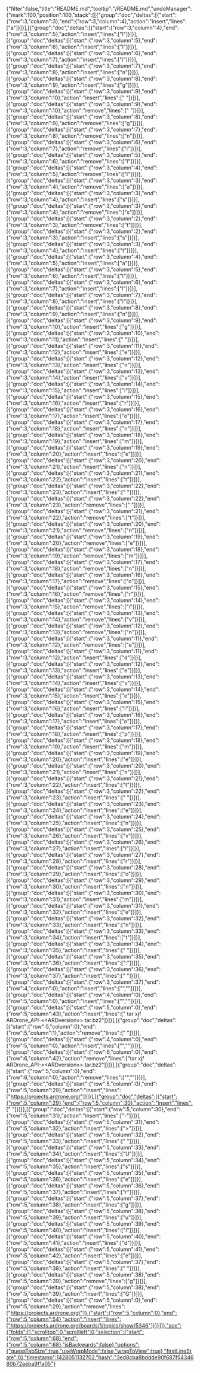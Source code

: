 {"filter":false,"title":"README.md","tooltip":"/README.md","undoManager":{"mark":100,"position":100,"stack":[[{"group":"doc","deltas":[{"start":{"row":3,"column":3},"end":{"row":3,"column":4},"action":"insert","lines":["a"]}]}],[{"group":"doc","deltas":[{"start":{"row":3,"column":4},"end":{"row":3,"column":5},"action":"insert","lines":["l"]}]}],[{"group":"doc","deltas":[{"start":{"row":3,"column":5},"end":{"row":3,"column":6},"action":"insert","lines":["l"]}]}],[{"group":"doc","deltas":[{"start":{"row":3,"column":6},"end":{"row":3,"column":7},"action":"insert","lines":["i"]}]}],[{"group":"doc","deltas":[{"start":{"row":3,"column":7},"end":{"row":3,"column":8},"action":"insert","lines":["n"]}]}],[{"group":"doc","deltas":[{"start":{"row":3,"column":8},"end":{"row":3,"column":9},"action":"insert","lines":["g"]}]}],[{"group":"doc","deltas":[{"start":{"row":3,"column":9},"end":{"row":3,"column":10},"action":"insert","lines":[" "]}]}],[{"group":"doc","deltas":[{"start":{"row":3,"column":9},"end":{"row":3,"column":10},"action":"remove","lines":[" "]}]}],[{"group":"doc","deltas":[{"start":{"row":3,"column":8},"end":{"row":3,"column":9},"action":"remove","lines":["g"]}]}],[{"group":"doc","deltas":[{"start":{"row":3,"column":7},"end":{"row":3,"column":8},"action":"remove","lines":["n"]}]}],[{"group":"doc","deltas":[{"start":{"row":3,"column":6},"end":{"row":3,"column":7},"action":"remove","lines":["i"]}]}],[{"group":"doc","deltas":[{"start":{"row":3,"column":5},"end":{"row":3,"column":6},"action":"remove","lines":["l"]}]}],[{"group":"doc","deltas":[{"start":{"row":3,"column":4},"end":{"row":3,"column":5},"action":"remove","lines":["l"]}]}],[{"group":"doc","deltas":[{"start":{"row":3,"column":3},"end":{"row":3,"column":4},"action":"remove","lines":["a"]}]}],[{"group":"doc","deltas":[{"start":{"row":3,"column":3},"end":{"row":3,"column":4},"action":"insert","lines":["s"]}]}],[{"group":"doc","deltas":[{"start":{"row":3,"column":3},"end":{"row":3,"column":4},"action":"remove","lines":["s"]}]}],[{"group":"doc","deltas":[{"start":{"row":3,"column":2},"end":{"row":3,"column":3},"action":"remove","lines":["t"]}]}],[{"group":"doc","deltas":[{"start":{"row":3,"column":2},"end":{"row":3,"column":3},"action":"insert","lines":["s"]}]}],[{"group":"doc","deltas":[{"start":{"row":3,"column":3},"end":{"row":3,"column":4},"action":"insert","lines":["t"]}]}],[{"group":"doc","deltas":[{"start":{"row":3,"column":4},"end":{"row":3,"column":5},"action":"insert","lines":["a"]}]}],[{"group":"doc","deltas":[{"start":{"row":3,"column":5},"end":{"row":3,"column":6},"action":"insert","lines":["l"]}]}],[{"group":"doc","deltas":[{"start":{"row":3,"column":6},"end":{"row":3,"column":7},"action":"insert","lines":["l"]}]}],[{"group":"doc","deltas":[{"start":{"row":3,"column":7},"end":{"row":3,"column":8},"action":"insert","lines":["i"]}]}],[{"group":"doc","deltas":[{"start":{"row":3,"column":8},"end":{"row":3,"column":9},"action":"insert","lines":["n"]}]}],[{"group":"doc","deltas":[{"start":{"row":3,"column":9},"end":{"row":3,"column":10},"action":"insert","lines":["g"]}]}],[{"group":"doc","deltas":[{"start":{"row":3,"column":10},"end":{"row":3,"column":11},"action":"insert","lines":[" "]}]}],[{"group":"doc","deltas":[{"start":{"row":3,"column":11},"end":{"row":3,"column":12},"action":"insert","lines":["e"]}]}],[{"group":"doc","deltas":[{"start":{"row":3,"column":12},"end":{"row":3,"column":13},"action":"insert","lines":["n"]}]}],[{"group":"doc","deltas":[{"start":{"row":3,"column":13},"end":{"row":3,"column":14},"action":"insert","lines":["v"]}]}],[{"group":"doc","deltas":[{"start":{"row":3,"column":14},"end":{"row":3,"column":15},"action":"insert","lines":["i"]}]}],[{"group":"doc","deltas":[{"start":{"row":3,"column":15},"end":{"row":3,"column":16},"action":"insert","lines":["r"]}]}],[{"group":"doc","deltas":[{"start":{"row":3,"column":16},"end":{"row":3,"column":17},"action":"insert","lines":["o"]}]}],[{"group":"doc","deltas":[{"start":{"row":3,"column":17},"end":{"row":3,"column":18},"action":"insert","lines":["n"]}]}],[{"group":"doc","deltas":[{"start":{"row":3,"column":18},"end":{"row":3,"column":19},"action":"insert","lines":["m"]}]}],[{"group":"doc","deltas":[{"start":{"row":3,"column":19},"end":{"row":3,"column":20},"action":"insert","lines":["e"]}]}],[{"group":"doc","deltas":[{"start":{"row":3,"column":20},"end":{"row":3,"column":21},"action":"insert","lines":["n"]}]}],[{"group":"doc","deltas":[{"start":{"row":3,"column":21},"end":{"row":3,"column":22},"action":"insert","lines":["t"]}]}],[{"group":"doc","deltas":[{"start":{"row":3,"column":22},"end":{"row":3,"column":23},"action":"insert","lines":[" "]}]}],[{"group":"doc","deltas":[{"start":{"row":3,"column":22},"end":{"row":3,"column":23},"action":"remove","lines":[" "]}]}],[{"group":"doc","deltas":[{"start":{"row":3,"column":21},"end":{"row":3,"column":22},"action":"remove","lines":["t"]}]}],[{"group":"doc","deltas":[{"start":{"row":3,"column":20},"end":{"row":3,"column":21},"action":"remove","lines":["n"]}]}],[{"group":"doc","deltas":[{"start":{"row":3,"column":19},"end":{"row":3,"column":20},"action":"remove","lines":["e"]}]}],[{"group":"doc","deltas":[{"start":{"row":3,"column":18},"end":{"row":3,"column":19},"action":"remove","lines":["m"]}]}],[{"group":"doc","deltas":[{"start":{"row":3,"column":17},"end":{"row":3,"column":18},"action":"remove","lines":["n"]}]}],[{"group":"doc","deltas":[{"start":{"row":3,"column":16},"end":{"row":3,"column":17},"action":"remove","lines":["o"]}]}],[{"group":"doc","deltas":[{"start":{"row":3,"column":15},"end":{"row":3,"column":16},"action":"remove","lines":["r"]}]}],[{"group":"doc","deltas":[{"start":{"row":3,"column":14},"end":{"row":3,"column":15},"action":"remove","lines":["i"]}]}],[{"group":"doc","deltas":[{"start":{"row":3,"column":13},"end":{"row":3,"column":14},"action":"remove","lines":["v"]}]}],[{"group":"doc","deltas":[{"start":{"row":3,"column":12},"end":{"row":3,"column":13},"action":"remove","lines":["n"]}]}],[{"group":"doc","deltas":[{"start":{"row":3,"column":11},"end":{"row":3,"column":12},"action":"remove","lines":["e"]}]}],[{"group":"doc","deltas":[{"start":{"row":3,"column":11},"end":{"row":3,"column":12},"action":"insert","lines":["d"]}]}],[{"group":"doc","deltas":[{"start":{"row":3,"column":12},"end":{"row":3,"column":13},"action":"insert","lines":["e"]}]}],[{"group":"doc","deltas":[{"start":{"row":3,"column":13},"end":{"row":3,"column":14},"action":"insert","lines":["v"]}]}],[{"group":"doc","deltas":[{"start":{"row":3,"column":14},"end":{"row":3,"column":15},"action":"insert","lines":["e"]}]}],[{"group":"doc","deltas":[{"start":{"row":3,"column":15},"end":{"row":3,"column":16},"action":"insert","lines":["l"]}]}],[{"group":"doc","deltas":[{"start":{"row":3,"column":16},"end":{"row":3,"column":17},"action":"insert","lines":["o"]}]}],[{"group":"doc","deltas":[{"start":{"row":3,"column":17},"end":{"row":3,"column":18},"action":"insert","lines":["p"]}]}],[{"group":"doc","deltas":[{"start":{"row":3,"column":18},"end":{"row":3,"column":19},"action":"insert","lines":["m"]}]}],[{"group":"doc","deltas":[{"start":{"row":3,"column":19},"end":{"row":3,"column":20},"action":"insert","lines":["e"]}]}],[{"group":"doc","deltas":[{"start":{"row":3,"column":20},"end":{"row":3,"column":21},"action":"insert","lines":["n"]}]}],[{"group":"doc","deltas":[{"start":{"row":3,"column":21},"end":{"row":3,"column":22},"action":"insert","lines":["t"]}]}],[{"group":"doc","deltas":[{"start":{"row":3,"column":22},"end":{"row":3,"column":23},"action":"insert","lines":[" "]}]}],[{"group":"doc","deltas":[{"start":{"row":3,"column":23},"end":{"row":3,"column":24},"action":"insert","lines":["e"]}]}],[{"group":"doc","deltas":[{"start":{"row":3,"column":24},"end":{"row":3,"column":25},"action":"insert","lines":["n"]}]}],[{"group":"doc","deltas":[{"start":{"row":3,"column":25},"end":{"row":3,"column":26},"action":"insert","lines":["v"]}]}],[{"group":"doc","deltas":[{"start":{"row":3,"column":26},"end":{"row":3,"column":27},"action":"insert","lines":["i"]}]}],[{"group":"doc","deltas":[{"start":{"row":3,"column":27},"end":{"row":3,"column":28},"action":"insert","lines":["r"]}]}],[{"group":"doc","deltas":[{"start":{"row":3,"column":28},"end":{"row":3,"column":29},"action":"insert","lines":["o"]}]}],[{"group":"doc","deltas":[{"start":{"row":3,"column":29},"end":{"row":3,"column":30},"action":"insert","lines":["n"]}]}],[{"group":"doc","deltas":[{"start":{"row":3,"column":30},"end":{"row":3,"column":31},"action":"insert","lines":["m"]}]}],[{"group":"doc","deltas":[{"start":{"row":3,"column":31},"end":{"row":3,"column":32},"action":"insert","lines":["e"]}]}],[{"group":"doc","deltas":[{"start":{"row":3,"column":32},"end":{"row":3,"column":33},"action":"insert","lines":["n"]}]}],[{"group":"doc","deltas":[{"start":{"row":3,"column":33},"end":{"row":3,"column":34},"action":"insert","lines":["t"]}]}],[{"group":"doc","deltas":[{"start":{"row":3,"column":34},"end":{"row":3,"column":35},"action":"insert","lines":[" "]}]}],[{"group":"doc","deltas":[{"start":{"row":3,"column":35},"end":{"row":3,"column":36},"action":"insert","lines":[":"]}]}],[{"group":"doc","deltas":[{"start":{"row":3,"column":36},"end":{"row":3,"column":37},"action":"insert","lines":[" "]}]}],[{"group":"doc","deltas":[{"start":{"row":3,"column":37},"end":{"row":4,"column":0},"action":"insert","lines":["",""]}]}],[{"group":"doc","deltas":[{"start":{"row":4,"column":0},"end":{"row":5,"column":0},"action":"insert","lines":["",""]}]}],[{"group":"doc","deltas":[{"start":{"row":5,"column":0},"end":{"row":5,"column":43},"action":"insert","lines":[" tar xjf ARDrone_API-«<ARDversion»>.tar.bz2"]}]}],[{"group":"doc","deltas":[{"start":{"row":5,"column":0},"end":{"row":5,"column":1},"action":"remove","lines":[" "]}]}],[{"group":"doc","deltas":[{"start":{"row":4,"column":0},"end":{"row":5,"column":0},"action":"insert","lines":["",""]}]}],[{"group":"doc","deltas":[{"start":{"row":6,"column":0},"end":{"row":6,"column":42},"action":"remove","lines":["tar xjf ARDrone_API-«<ARDversion»>.tar.bz2"]}]}],[{"group":"doc","deltas":[{"start":{"row":5,"column":0},"end":{"row":6,"column":0},"action":"remove","lines":["",""]}]}],[{"group":"doc","deltas":[{"start":{"row":5,"column":0},"end":{"row":5,"column":29},"action":"insert","lines":["https://projects.ardrone.org/"]}]}],[{"group":"doc","deltas":[{"start":{"row":5,"column":29},"end":{"row":5,"column":30},"action":"insert","lines":[" "]}]}],[{"group":"doc","deltas":[{"start":{"row":5,"column":30},"end":{"row":5,"column":31},"action":"insert","lines":["-"]}]}],[{"group":"doc","deltas":[{"start":{"row":5,"column":31},"end":{"row":5,"column":32},"action":"insert","lines":[">"]}]}],[{"group":"doc","deltas":[{"start":{"row":5,"column":32},"end":{"row":5,"column":33},"action":"insert","lines":[" "]}]}],[{"group":"doc","deltas":[{"start":{"row":5,"column":33},"end":{"row":5,"column":34},"action":"insert","lines":["U"]}]}],[{"group":"doc","deltas":[{"start":{"row":5,"column":34},"end":{"row":5,"column":35},"action":"insert","lines":["s"]}]}],[{"group":"doc","deltas":[{"start":{"row":5,"column":35},"end":{"row":5,"column":36},"action":"insert","lines":["e"]}]}],[{"group":"doc","deltas":[{"start":{"row":5,"column":36},"end":{"row":5,"column":37},"action":"insert","lines":["r"]}]}],[{"group":"doc","deltas":[{"start":{"row":5,"column":37},"end":{"row":5,"column":38},"action":"insert","lines":["g"]}]}],[{"group":"doc","deltas":[{"start":{"row":5,"column":38},"end":{"row":5,"column":39},"action":"insert","lines":["u"]}]}],[{"group":"doc","deltas":[{"start":{"row":5,"column":39},"end":{"row":5,"column":40},"action":"insert","lines":["i"]}]}],[{"group":"doc","deltas":[{"start":{"row":5,"column":40},"end":{"row":5,"column":41},"action":"insert","lines":["d"]}]}],[{"group":"doc","deltas":[{"start":{"row":5,"column":41},"end":{"row":5,"column":42},"action":"insert","lines":["e"]}]}],[{"group":"doc","deltas":[{"start":{"row":5,"column":37},"end":{"row":5,"column":38},"action":"insert","lines":[" "]}]}],[{"group":"doc","deltas":[{"start":{"row":5,"column":38},"end":{"row":5,"column":39},"action":"remove","lines":["g"]}]}],[{"group":"doc","deltas":[{"start":{"row":5,"column":38},"end":{"row":5,"column":39},"action":"insert","lines":["G"]}]}],[{"group":"doc","deltas":[{"start":{"row":5,"column":0},"end":{"row":5,"column":29},"action":"remove","lines":["https://projects.ardrone.org/"]},{"start":{"row":5,"column":0},"end":{"row":5,"column":54},"action":"insert","lines":["https://projects.ardrone.org/boards/1/topics/show/5346"]}]}]]},"ace":{"folds":[],"scrolltop":0,"scrollleft":0,"selection":{"start":{"row":5,"column":68},"end":{"row":5,"column":68},"isBackwards":false},"options":{"guessTabSize":true,"useWrapMode":false,"wrapToView":true},"firstLineState":0},"timestamp":1428051132702,"hash":"3ed8cba8bddde90f687f5434680b72aeba9f1a05"}